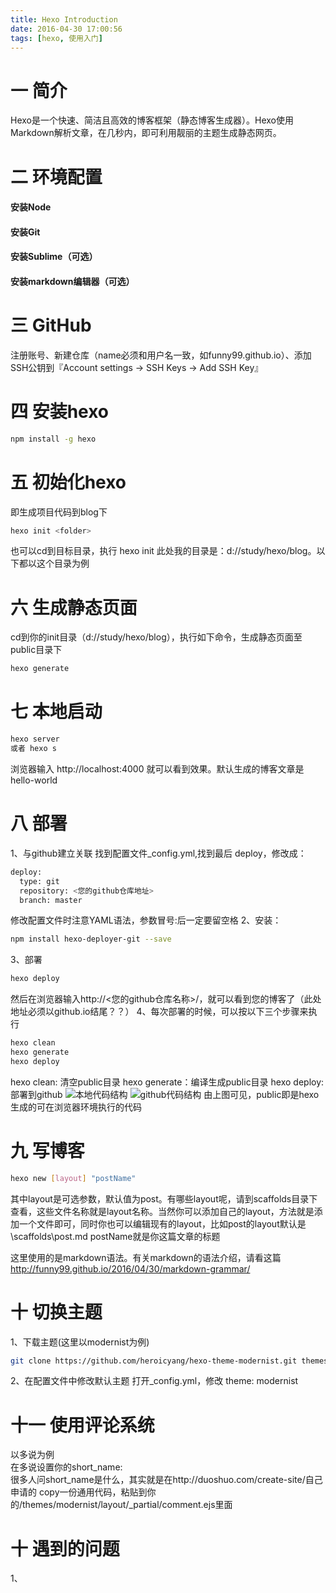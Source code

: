 ```yaml
---
title: Hexo Introduction
date: 2016-04-30 17:00:56
tags: [hexo, 使用入门]
---
```


# 一 简介
Hexo是一个快速、简洁且高效的博客框架（静态博客生成器）。Hexo使用Markdown解析文章，在几秒内，即可利用靓丽的主题生成静态网页。

# 二 环境配置
#### 安装Node
#### 安装Git
#### 安装Sublime（可选）
#### 安装markdown编辑器（可选）

# 三 GitHub
注册账号、新建仓库（name必须和用户名一致，如funny99.github.io）、添加SSH公钥到『Account settings -> SSH Keys -> Add SSH Key』

# 四 安装hexo
``` bash
npm install -g hexo
```
# 五 初始化hexo
即生成项目代码到blog下
``` bash
hexo init <folder>
```
也可以cd到目标目录，执行 hexo init 
此处我的目录是：d://study/hexo/blog。以下都以这个目录为例 

# 六 生成静态页面
cd到你的init目录（d://study/hexo/blog），执行如下命令，生成静态页面至 public目录下
``` bash
hexo generate
```

# 七 本地启动
``` bash
hexo server
或者 hexo s
```
浏览器输入 http://localhost:4000 就可以看到效果。默认生成的博客文章是 hello-world

# 八 部署
1、与github建立关联
找到配置文件_config.yml,找到最后 deploy，修改成：
``` bash
deploy:
  type: git
  repository: <您的github仓库地址>
  branch: master
```
修改配置文件时注意YAML语法，参数冒号:后一定要留空格 
2、安装：
``` bash
npm install hexo-deployer-git --save
```
3、部署
``` bash
hexo deploy
```
然后在浏览器输入http://<您的github仓库名称>/，就可以看到您的博客了（此处地址必须以github.io结尾？？）
4、每次部署的时候，可以按以下三个步骤来执行
``` bash
hexo clean
hexo generate
hexo deploy
```
hexo clean: 清空public目录
hexo generate：编译生成public目录
hexo deploy: 部署到github
![本地代码结构](https://raw.githubusercontent.com/funny99/funny99_static/master/images/bendi-mulu.png)
![github代码结构](https://raw.githubusercontent.com/funny99/funny99_static/master/images/github-mulu.png)
由上图可见，public即是hexo生成的可在浏览器环境执行的代码

# 九 写博客
``` bash
hexo new [layout] "postName"
```
其中layout是可选参数，默认值为post。有哪些layout呢，请到scaffolds目录下查看，这些文件名称就是layout名称。当然你可以添加自己的layout，方法就是添加一个文件即可，同时你也可以编辑现有的layout，比如post的layout默认是\scaffolds\post.md
postName就是你这篇文章的标题

这里使用的是markdown语法。有关markdown的语法介绍，请看这篇<http://funny99.github.io/2016/04/30/markdown-grammar/>

# 十 切换主题
1、下载主题(这里以modernist为例)
``` bash
git clone https://github.com/heroicyang/hexo-theme-modernist.git themes/modernist
```
2、在配置文件中修改默认主题
打开_config.yml，修改
theme: modernist

# 十一 使用评论系统
以多说为例  
在多说设置你的short_name:  
很多人问short_name是什么，其实就是在http://duoshuo.com/create-site/自己申请的
copy一份通用代码，粘贴到你的/themes/modernist/layout/_partial/comment.ejs里面

# 十 遇到的问题
1、
